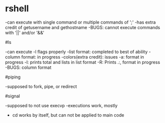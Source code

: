 # rshell

-can execute with single command or multiple commands of ';'
-has extra credit of getusername and gethostname
-BUGS: cannot execute commands with '||' and/or '&&'


#ls

-can execute -l flags properly
-list format: completed to best of ability
-column format: in progress
-colors(extra credit): issues
-a: format in progress
-l: prints total and lists in list format
-R: Prints .:, format in progress
-BUGS: column format


#piping

-supposed to fork, pipe, or redirect



#signal

-supposed to not use execvp
-executions work, mostly
- cd works by itself, but can not be applied to main code


